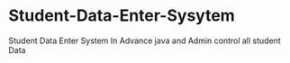 # Student-Data-Enter-Sysytem
Student Data Enter System In Advance java and Admin control all student Data
